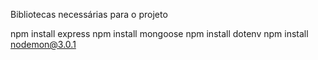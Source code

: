 Bibliotecas necessárias para o projeto

npm install express
npm install mongoose
npm install dotenv 
npm install nodemon@3.0.1
